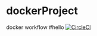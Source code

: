 # dockerProject
docker workflow
#hello
[![CircleCI](https://dl.circleci.com/status-badge/img/gh/Genialngash/dockerProject/tree/main.svg?style=svg)](https://dl.circleci.com/status-badge/redirect/gh/Genialngash/dockerProject/tree/main)